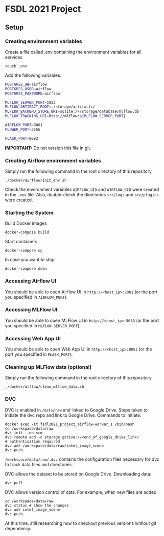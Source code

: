 # FSDL 2021 Project

## Setup

### Creating environment variables

Create a file called .env containing the environment variables for all services.

```
touch .env
```

Add the following variables.
```bash
POSTGRES_DB=airflow
POSTGRES_USER=airflow
POSTGRES_PASSWORD=airflow

MLFLOW_SERVER_PORT=5033
MLFLOW_ARTIFACT_ROOT=./storage/artifacts/
MLFLOW_BACKEND_STORE_URI=sqlite:///storage/database/mlflow.db
MLFLOW_TRACKING_URI=http://mlflow:${MLFLOW_SERVER_PORT}

AIRFLOW_PORT=8081
FLOWER_PORT=5556

FLASK_PORT=8082
```

**IMPORTANT:** Do not version this file in git.

### Creating Airflow environment variables

Simply run the following command in the root directory of this repository
```
./docker/airflow/init_env.sh
```

Check the environment variables `AIRFLOW_UID` and `AIRFLOW_GID` were created in the `.env` file. Also, double-check the directories `src/logs` and `src/plugins` were created.

### Starting the System

Build Docker images
```
docker-compose build
```

Start containers
```
docker-compose up
```

In case you want to stop
```
docker-compose down
```

### Accessing Airflow UI
You should be able to open Airflow UI in `http://<host_ip>:8081` (or the port you specified in `AIRFLOW_PORT`).

### Accessing MLFlow UI
You should be able to open MLFlow UI in `http://<host_ip>:5033` (or the port you specified in `MLFLOW_SERVER_PORT`).

### Accessing Web App UI
You should be able to open Web App UI in `http://<host_ip>:8082` (or the port you specified in `FLASK_PORT`).

### Cleaning up MLFlow data (optional)

Simply run the following command in the root directory of this repository
```
./docker/mlflow/clean_mlflow_data.sh
```

### DVC
DVC is enabled in `/data/raw` and linked to Google Drive. Steps taken to initiate the dvc repo and link to Google Drive. Commands to initiate: 
```
docker exec -it fsdl2021_project_airflow-worker_1 /bin/bash
cd /workspace/data/raw
dvc init --no-scm
dvc remote add -d storage gdrive://<end_of_google_drive_link>
# authentication required
dvc add /workspace/data/raw/intel_image_scene
dvc push
```

`/workspace/data/raw/.dvc` contains the configuration files necessary for dvc to track data files and directories. 

DVC allows the dataset to be stored on Google Drive. Downloading data:
```
dvc pull
```

DVC allows version control of data. For example, when new files are added:
```
cd /workspace/data/raw
dvc status # show the changes
dvc add intel_image_scene
dvc push
```

At this time, still researching how to checkout previous versions without git dependency.